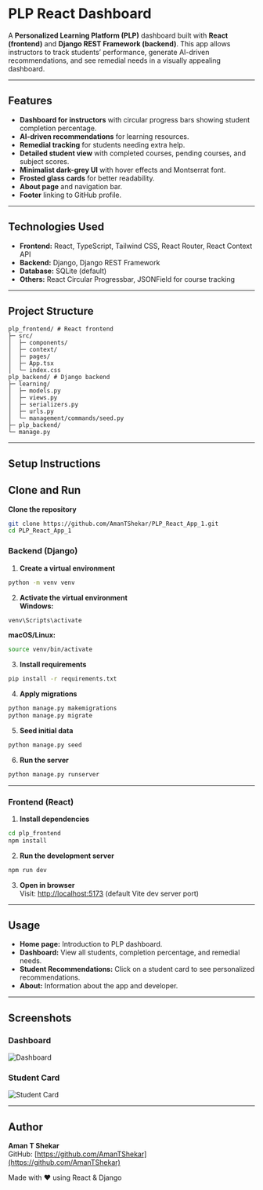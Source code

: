 # PLP React Dashboard

A **Personalized Learning Platform (PLP)** dashboard built with **React (frontend)** and **Django REST Framework (backend)**. This app allows instructors to track students’ performance, generate AI-driven recommendations, and see remedial needs in a visually appealing dashboard.

---

## Features

- **Dashboard for instructors** with circular progress bars showing student completion percentage.  
- **AI-driven recommendations** for learning resources.  
- **Remedial tracking** for students needing extra help.  
- **Detailed student view** with completed courses, pending courses, and subject scores.  
- **Minimalist dark-grey UI** with hover effects and Montserrat font.  
- **Frosted glass cards** for better readability.  
- **About page** and navigation bar.  
- **Footer** linking to GitHub profile.

---

## Technologies Used

- **Frontend:** React, TypeScript, Tailwind CSS, React Router, React Context API  
- **Backend:** Django, Django REST Framework  
- **Database:** SQLite (default)  
- **Others:** React Circular Progressbar, JSONField for course tracking

---

## Project Structure

```
plp_frontend/ # React frontend
├─ src/
│  ├─ components/
│  ├─ context/
│  ├─ pages/
│  ├─ App.tsx
│  └─ index.css
plp_backend/ # Django backend
├─ learning/
│  ├─ models.py
│  ├─ views.py
│  ├─ serializers.py
│  ├─ urls.py
│  └─ management/commands/seed.py
├─ plp_backend/
└─ manage.py
```

---

## Setup Instructions

## Clone and Run

**Clone the repository**
```bash
git clone https://github.com/AmanTShekar/PLP_React_App_1.git
cd PLP_React_App_1
```

### **Backend (Django)**

1. **Create a virtual environment**
```bash
python -m venv venv
```

2. **Activate the virtual environment**  
**Windows:**
```bash
venv\Scripts\activate
```
**macOS/Linux:**
```bash
source venv/bin/activate
```

3. **Install requirements**
```bash
pip install -r requirements.txt
```

4. **Apply migrations**
```bash
python manage.py makemigrations
python manage.py migrate
```

5. **Seed initial data**
```bash
python manage.py seed
```

6. **Run the server**
```bash
python manage.py runserver
```

---

### **Frontend (React)**

1. **Install dependencies**
```bash
cd plp_frontend
npm install
```

2. **Run the development server**
```bash
npm run dev
```

3. **Open in browser**  
Visit: [http://localhost:5173](http://localhost:5173) (default Vite dev server port)

---

## Usage

- **Home page:** Introduction to PLP dashboard.  
- **Dashboard:** View all students, completion percentage, and remedial needs.  
- **Student Recommendations:** Click on a student card to see personalized recommendations.  
- **About:** Information about the app and developer.

---

## Screenshots

### Dashboard
![Dashboard](plp_frontend/assets/dashboard.png)

### Student Card
![Student Card](plp_frontend/assets/student_card.png)

---

## Author

**Aman T Shekar**  
GitHub: [https://github.com/AmanTShekar](https://github.com/AmanTShekar)  

Made with ❤️ using React & Django
